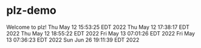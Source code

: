 # plz-demo

Welcome to plz!
Thu May 12 15:53:25 EDT 2022
Thu May 12 17:38:17 EDT 2022
Thu May 12 18:55:22 EDT 2022
Fri May 13 07:01:26 EDT 2022
Fri May 13 07:36:23 EDT 2022
Sun Jun 26 19:11:39 EDT 2022
